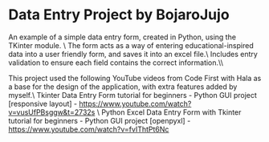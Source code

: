 # Data Entry Project by BojaroJujo
An example of a simple data entry form, created in Python, using the TKinter module. \\ The form acts as a way of entering educational-inspired data into a user friendly form, and saves it into an excel file.\\ Includes entry validation to ensure each field contains the correct information.\\\\

This project used the following YouTube videos from Code First with Hala as a base for the design of the application, with extra features added by myself.\\
Tkinter Data Entry Form tutorial for beginners - Python GUI project \[responsive layout\] - https://www.youtube.com/watch?v=vusUfPBsggw&t=2732s \\
Python Excel Data Entry Form with Tkinter tutorial for beginners - Python GUI project \[openpyxl\] - https://www.youtube.com/watch?v=fvIThtPt6Nc
